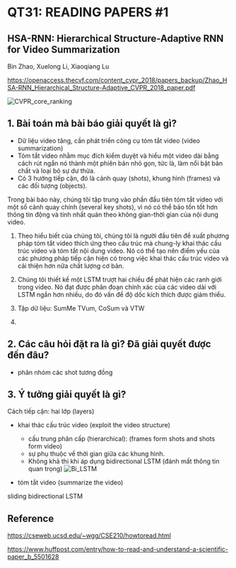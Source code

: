 # QT31: READING PAPERS #1

## HSA-RNN: Hierarchical Structure-Adaptive RNN for Video Summarization 
Bin Zhao, Xuelong Li, Xiaoqiang Lu

https://openaccess.thecvf.com/content_cvpr_2018/papers_backup/Zhao_HSA-RNN_Hierarchical_Structure-Adaptive_CVPR_2018_paper.pdf

![CVPR_core_ranking](https://user-images.githubusercontent.com/79246748/118426941-5e958780-b6f6-11eb-9ff6-a2210d9e749f.png)


## 1. Bài toán mà bài báo giải quyết là gì? 

- Dữ liệu video tăng, cần phát triển công cụ tóm tắt video (video summarization)
- Tóm tắt video nhằm mục đích kiểm duyệt và hiểu một video dài bằng cách rút ngắn nó thành một phiên bản nhỏ gọn, tức là, làm nổi bật bản chất và loại bỏ sự dư thừa. 
- Có 3 hướng tiếp cận, đó là cảnh quay (shots), khung hình (frames) và các đối tượng (objects). 

Trong bài báo này, chúng tôi tập trung vào phần đầu tiên tóm tắt video với một số cảnh quay chính (several key shots), vì nó có thể bảo tồn tốt hơn thông tin động và tính nhất quán theo không gian-thời gian của nội dung video. 

1) Theo hiểu biết của chúng tôi, chúng tôi là người đầu tiên đề xuất phương pháp tóm tắt video thích ứng theo cấu trúc mà chung-ly khai thác cấu trúc video và tóm tắt nội dung video. Nó có thể tạo nên điểm yếu của các phương pháp tiếp cận hiện có trong việc khai thác cấu trúc video và cải thiện hơn nữa chất lượng cơ bản.

2) Chúng tôi thiết kế một LSTM trượt hai chiều để phát hiện các ranh giới trong video. Nó đạt được phân đoạn chính xác của các video dài với LSTM ngắn hơn nhiều, do đó vấn đề độ dốc kích thích được giảm thiểu.

3) Tập dữ liệu: SumMe TVum, CoSum và VTW
4) 


## 2. Các câu hỏi đặt ra là gì? Đã giải quyết được đến đâu?

- phân nhóm các shot tương đồng


## 3. Ý tưởng giải quyết là gì?

Cách tiếp cận: hai lớp (layers)
- khai thác cấu trúc video (exploit the video structure)
  - cấu trung phân cấp (hierarchical): (frames form shots and shots form video)
  - sự phụ thuộc về thời gian giữa các khung hình.
  - Không khả thi khi áp dụng bidirectional LSTM (đánh mất thông tin quan trọng)
  ![Bi_LSTM](https://user-images.githubusercontent.com/79246748/118460404-de3b4a80-b726-11eb-836b-53f1eef8b2e3.png)

- tóm tắt video (summarize the video)

sliding bidirectional LSTM
 

## Reference 

https://cseweb.ucsd.edu/~wgg/CSE210/howtoread.html

https://www.huffpost.com/entry/how-to-read-and-understand-a-scientific-paper_b_5501628

